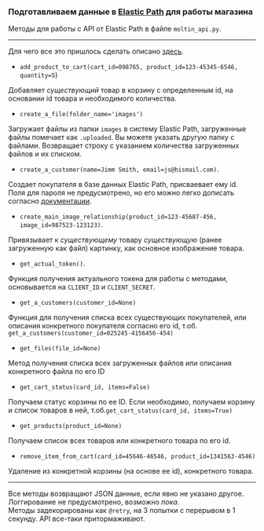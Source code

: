### Подготавливаем данные в [Elastic Path](https://www.elasticpath.com) для работы магазина

Методы для работы с API от Elastic Path в файле `moltin_api.py`.  
<hr>

Для чего все это пришлось сделать описано [здесь](../README.md).

- `add_product_to_cart(cart_id=098765, product_id=123-45345-6546, quantity=5`)  

Добавляет *существующий* товар в корзину с определенным id, на основании id товара и необходимого количества.

- `create_a_file(folder_name='images')`

Загружает файлы из папки `images` в систему Elastic Path, загруженные файлы помечает как `.uploaded`. Вы можете указать другую папку с файлами.
Возвращает строку с указанием количества загруженных файлов и их списком.
- `create_a_customer(name=Jimm Smith, email=js@hismail.com)`.
 
Создает покупателя в базе данных Elastic Path, присваевает ему id. 
Поля для пароля не предусмотрено, но его можно легко дописать согласно [документации](https://documentation.elasticpath.com/commerce-cloud/docs/api/customers-and-accounts/customers/create-a-customer.html).
- `create_main_image_relationship(product_id=123-45687-456, image_id=987523-123123)`.

Привязывает к *существующему* товару *существующую* (ранее загруженную как файл) картинку, как основное изображение товара.
- `get_actual_token()`.

Функция получения актуального токена для работы с методами, основывается на `CLIENT_ID` и `CLIENT_SECRET`.
- `get_a_customers(customer_id=None)`

Функция для получения списка всех существующих покупателей, или описания конкретного покупателя согласно его id, т.об. `get_a_customers(customer_id=025245-4156456-454)`
- `get_files(file_id=None)`

Метод получения списка всех загруженных файлов или описания конкретного файла по его ID
- `get_cart_status(card_id, items=False)`

Получаем статус корзины по ее ID. Если необходимо, получаем корзину и список товаров в ней, т.об.`get_cart_status(card_id, items=True)`
- `get_products(product_id=None)`

Получаем список всех товаров или конкретного товара по его id. 
- `remove_item_from_cart(card_id=45646-46546, product_id=1341563-4546)`

Удаление из конкретной корзины (на основе ее id), конкретного товара.
<hr>

Все методы возвращают JSON данные, если явно не указано другое.  
Логгирование не предусмотрено, возможно *пока*.  
Методы задекорированы как `@retry`, на 3 попытки с перерывом в 1 секунду. API все-таки притормаживают.
